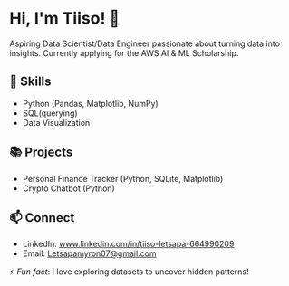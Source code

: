 # Hi, I'm Tiiso! 👋

Aspiring Data Scientist/Data Engineer passionate about turning data into insights. Currently applying for the AWS AI & ML Scholarship.

## 🔧 Skills
- Python (Pandas, Matplotlib, NumPy)
- SQL(querying)
- Data Visualization

## 📚 Projects
- Personal Finance Tracker (Python, SQLite, Matplotlib)
- Crypto Chatbot (Python)

## 📫 Connect
- LinkedIn: www.linkedin.com/in/tiiso-letsapa-664990209
- Email: Letsapamyron07@gmail.com

⚡ *Fun fact*: I love exploring datasets to uncover hidden patterns!
